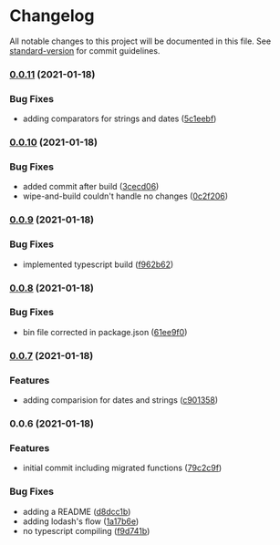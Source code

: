 # Changelog

All notable changes to this project will be documented in this file. See [standard-version](https://github.com/conventional-changelog/standard-version) for commit guidelines.

### [0.0.11](https://github.com/cabcookie/cbk-functional-library/compare/v0.0.10...v0.0.11) (2021-01-18)


### Bug Fixes

* adding comparators for strings and dates ([5c1eebf](https://github.com/cabcookie/cbk-functional-library/commit/5c1eebf27a6d8b56ecdc69b96e799a040e6b1f07))

### [0.0.10](https://github.com/cabcookie/cbk-functional-library/compare/v0.0.9...v0.0.10) (2021-01-18)


### Bug Fixes

* added commit after build ([3cecd06](https://github.com/cabcookie/cbk-functional-library/commit/3cecd0633816072b5e0ac1be23eaae6dde2120e1))
* wipe-and-build couldn't handle no changes ([0c2f206](https://github.com/cabcookie/cbk-functional-library/commit/0c2f20621fe7591eec31e0a928ce3b79ec4fd80b))

### [0.0.9](https://github.com/cabcookie/cbk-functional-library/compare/v0.0.8...v0.0.9) (2021-01-18)


### Bug Fixes

* implemented typescript build ([f962b62](https://github.com/cabcookie/cbk-functional-library/commit/f962b62af112a7d43bf810e3406d3aa3c2e66ac7))

### [0.0.8](https://github.com/cabcookie/cbk-functional-library/compare/v0.0.7...v0.0.8) (2021-01-18)


### Bug Fixes

* bin file corrected in package.json ([61ee9f0](https://github.com/cabcookie/cbk-functional-library/commit/61ee9f0db56fca4922780a3abf9805e04a9b1db9))

### [0.0.7](https://github.com/cabcookie/cbk-functional-library/compare/v0.0.6...v0.0.7) (2021-01-18)


### Features

* adding comparision for dates and strings ([c901358](https://github.com/cabcookie/cbk-functional-library/commit/c9013583546b861fea585a60e166ef42b6c85ef3))

### 0.0.6 (2021-01-18)


### Features

* initial commit including migrated functions ([79c2c9f](https://github.com/cabcookie/cbk-functional-library/commit/79c2c9f74933b2aa9592a6022875d628971cad33))


### Bug Fixes

* adding a README ([d8dcc1b](https://github.com/cabcookie/cbk-functional-library/commit/d8dcc1b3adc6de5dfa27df71b5dbacebd40b8b58))
* adding lodash's flow ([1a17b6e](https://github.com/cabcookie/cbk-functional-library/commit/1a17b6e6a516c73d51f6304815ab56b1c331b0b2))
* no typescript compiling ([f9d741b](https://github.com/cabcookie/cbk-functional-library/commit/f9d741b8f035e6b1c8727f4350411c2c8724e6c3))
